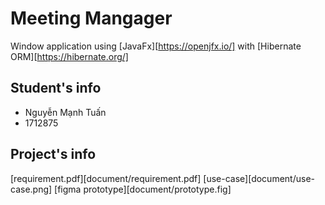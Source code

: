 # Meeting Mangager
Window application using [JavaFx][https://openjfx.io/] with [Hibernate ORM][https://hibernate.org/]

## Student's info
* Nguyễn Mạnh Tuấn
* 1712875

## Project's info
[requirement.pdf][document/requirement.pdf]
[use-case][document/use-case.png]
[figma prototype][document/prototype.fig]
